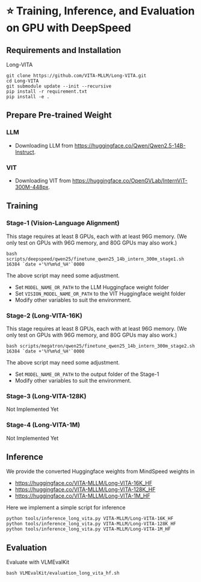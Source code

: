 
# ⭐ Training, Inference, and Evaluation on GPU with DeepSpeed
## Requirements and Installation

Long-VITA
```
git clone https://github.com/VITA-MLLM/Long-VITA.git
cd Long-VITA
git submodule update --init --recursive
pip install -r requirement.txt
pip install -e .
```

## Prepare Pre-trained Weight

### LLM
- Downloading LLM from https://huggingface.co/Qwen/Qwen2.5-14B-Instruct.

### VIT
- Downloading VIT from https://huggingface.co/OpenGVLab/InternViT-300M-448px.


## Training
### Stage-1 (Vision-Language Alignment)
This stage requires at least 8 GPUs, each with at least 96G memory.  (We only test on GPUs with 96G memory, and 80G GPUs may also work.)

```
bash scripts/deepspeed/qwen25/finetune_qwen25_14b_intern_300m_stage1.sh 16384 `date +'%Y%m%d_%H'`0000
```

The above script may need some adjustment.

- Set `MODEL_NAME_OR_PATH` to the LLM Huggingface weight folder
- Set `VISION_MODEL_NAME_OR_PATH` to the VIT Huggingface weight folder
- Modify other variables to suit the environment.

### Stage-2 (Long-VITA-16K)
This stage requires at least 8 GPUs, each with at least 96G memory. (We only test on GPUs with 96G memory, and 80G GPUs may also work.)

```
bash scripts/megatron/qwen25/finetune_qwen25_14b_intern_300m_stage2.sh 16384 `date +'%Y%m%d_%H'`0000
```

The above script may need some adjustment.

- Set `MODEL_NAME_OR_PATH` to the output folder of the Stage-1
- Modify other variables to suit the environment.


### Stage-3 (Long-VITA-128K)
Not Implemented Yet


### Stage-4 (Long-VITA-1M)
Not Implemented Yet


## Inference

We provide the converted Huggingface weights from MindSpeed weights in

- https://huggingface.co/VITA-MLLM/Long-VITA-16K_HF
- https://huggingface.co/VITA-MLLM/Long-VITA-128K_HF
- https://huggingface.co/VITA-MLLM/Long-VITA-1M_HF

Here we implement a simple script for inference
```
python tools/inference_long_vita.py VITA-MLLM/Long-VITA-16K_HF
python tools/inference_long_vita.py VITA-MLLM/Long-VITA-128K_HF
python tools/inference_long_vita.py VITA-MLLM/Long-VITA-1M_HF
```


## Evaluation

Evaluate with VLMEvalKit
```
bash VLMEvalKit/evaluation_long_vita_hf.sh
```


